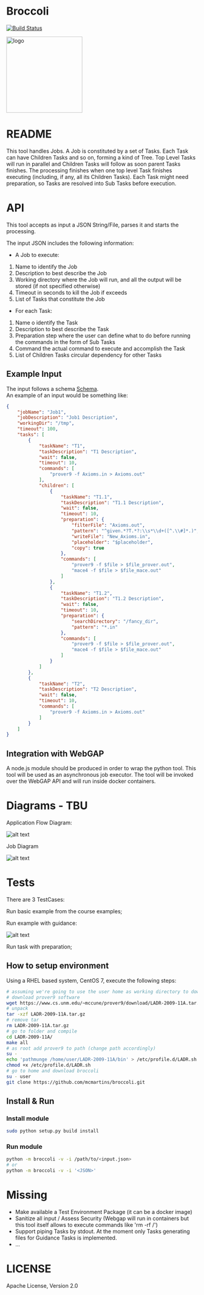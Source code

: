 # Broccoli

[![Build Status](https://travis-ci.org/mcmartins/broccoli.svg)](https://travis-ci.org/mcmartins/broccoli)

<img src="https://github.com/mcmartins/parallel-jobs/blob/master/docs/broccoli.png" alt="logo" width="200px" height="200px">

# README

This tool handles Jobs. A Job is constituted by a set of Tasks.
Each Task can have Children Tasks and so on, forming a kind of Tree.
Top Level Tasks will run in parallel and Children Tasks will follow as soon parent Tasks finishes.
The processing finishes when one top level Task finishes executing (including, if any, all its Children Tasks).
Each Task might need preparation, so Tasks are resolved into Sub Tasks before execution. 

# API

This tool accepts as input a JSON String/File, parses it and starts the processing.

The input JSON includes the following information:

* A Job to execute:
 1. Name to identify the Job
 2. Description to best describe the Job
 3. Working directory where the Job will run, and all the output will be stored (if not specified otherwise)
 4. Timeout in seconds to kill the Job if exceeds
 5. List of Tasks that constitute the Job

* For each Task:
 1. Name o identify the Task
 2. Description to best describe the Task
 3. Preparation step where the user can define what to do before running the commands in the form of Sub Tasks
 4. Command the actual command to execute and accomplish the Task
 5. List of Children Tasks circular dependency for other Tasks

## Example Input

The input follows a schema [Schema](https://github.com/mcmartins/broccoli/blob/master/broccoli/schema/broccoli_schema.json).<br/>
An example of an input would be something like:

```json
{
    "jobName": "Job1",
    "jobDescription": "Job1 Description",
    "workingDir": "/tmp",
    "timeout": 100,
    "tasks": [
        {
            "taskName": "T1",
            "taskDescription": "T1 Description",
            "wait": false,
            "timeout": 10,
            "commands": [
                "prover9 -f Axioms.in > Axioms.out"
            ],
            "children": [
                {
                    "taskName": "T1.1",
                    "taskDescription": "T1.1 Description",
                    "wait": false,
                    "timeout": 10,
                    "preparation": {
                        "filterFile": "Axioms.out",
                        "pattern": "^given.*?T.*?:\\s*\\d+([^.\\#]*.)",
                        "writeFile": "New_Axioms.in",
                        "placeholder": "$placeholder",
                        "copy": true
                    },
                    "commands": [
                        "prover9 -f $file > $file_prover.out",
                        "mace4 -f $file > $file_mace.out"
                    ]
                },
                {
                    "taskName": "T1.2",
                    "taskDescription": "T1.2 Description",
                    "wait": false,
                    "timeout": 10,
                    "preparation": {
                        "searchDirectory": "/fancy_dir",
                        "pattern": "*.in"
                    },
                    "commands": [
                        "prover9 -f $file > $file_prover.out",
                        "mace4 -f $file > $file_mace.out"
                    ]
                }
            ]
        },
        {
            "taskName": "T2",
            "taskDescription": "T2 Description",
            "wait": false,
            "timeout": 10,
            "commands": [
                "prover9 -f Axioms.in > Axioms.out"
            ]
        }
    ]
}

```

## Integration with WebGAP

A node.js module should be produced in order to wrap the python tool. This tool will be used as an asynchronous job executor.
The tool will be invoked over the WebGAP API and will run inside docker containers.

# Diagrams - TBU

Application Flow Diagram:

![alt text](https://github.com/mcmartins/broccoli/blob/master/docs/flow.png)

Job Diagram

![alt text](https://github.com/mcmartins/broccoli/blob/master/docs/job.png)

# Tests

There are 3 TestCases:

Run basic example from the course examples;

Run example with guidance:

![alt text](https://github.com/mcmartins/broccoli/blob/master/docs/test_job.png)

Run task with preparation;

## How to setup environment

Using a RHEL based system, CentOS 7, execute the following steps:

```bash
# assuming we're going to use the user home as working directory to download and install everything
# download prover9 software
wget https://www.cs.unm.edu/~mccune/prover9/download/LADR-2009-11A.tar.gz
# unpack
tar -xzf LADR-2009-11A.tar.gz
# remove tar
rm LADR-2009-11A.tar.gz
# go to folder and compile
cd LADR-2009-11A/
make all
# as root add prover9 to path (change path accordingly)
su -
echo 'pathmunge /home/user/LADR-2009-11A/bin' > /etc/profile.d/LADR.sh
chmod +x /etc/profile.d/LADR.sh
# go to home and download broccoli
su - user
git clone https://github.com/mcmartins/broccoli.git
```

## Install & Run

### Install module

```bash
sudo python setup.py build install
```

### Run module

```bash
python -m broccoli -v -i /path/to/<input.json>
# or
python -m broccoli -v -i '<JSON>'
```

# Missing

* Make available a Test Environment Package (it can be a docker image)
* Sanitize all input / Assess Security (Webgap will run in containers but this tool itself allows to execute commands like 'rm -rf /')
* Support piping Tasks by stdout. At the moment only Tasks generating files for Guidance Tasks is implemented.
* ...

# LICENSE

Apache License, Version 2.0
